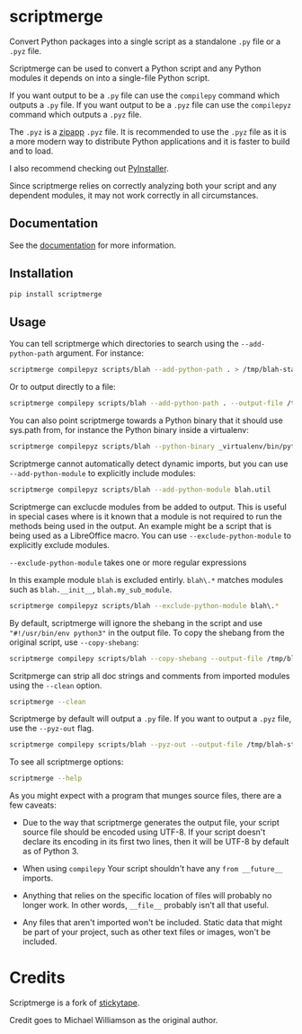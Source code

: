# scriptmerge

Convert Python packages into a single script as a standalone `.py` file or a `.pyz` file.

Scriptmerge can be used to convert a Python script and any Python modules
it depends on into a single-file Python script.

If you want output to be a `.py` file can use the `compilepy` command which outputs a `.py` file.
If you want output to be a `.pyz` file can use the `compilepyz` command which outputs a `.pyz` file.

The `.pyz` is a [zipapp](https://docs.python.org/3/library/zipapp.html) `.pyz` file.
It is recommended to use the `.pyz` file as it is a more modern way to distribute Python applications and it is faster to build and to load.

I also recommend checking out [PyInstaller](http://www.pyinstaller.org/).

Since scriptmerge relies on correctly analyzing both your script and any dependent modules,
it may not work correctly in all circumstances.

## Documentation

See the [documentation](https://github.com/Amourspirit/python-scriptmerge/wiki/) for more information.


## Installation

```sh
pip install scriptmerge
```

## Usage

You can tell scriptmerge which directories to search using the `--add-python-path` argument.
For instance:

```sh
scriptmerge compilepyz scripts/blah --add-python-path . > /tmp/blah-standalone
```

Or to output directly to a file:

```sh
scriptmerge compilepy scripts/blah --add-python-path . --output-file /tmp/blah-standalone
```

You can also point scriptmerge towards a Python binary that it should use
sys.path from, for instance the Python binary inside a virtualenv:

```sh
scriptmerge compilepyz scripts/blah --python-binary _virtualenv/bin/python --output-file /tmp/blah-standalone
```

Scriptmerge cannot automatically detect dynamic imports,
but you can use `--add-python-module` to explicitly include modules:

```sh
scriptmerge compilepyz scripts/blah --add-python-module blah.util
```

Scriptmerge can exclucde modules from be added to output.
This is useful in special cases where is it known that a module is not required to run the methods being used in the output.
An example might be a script that is being used as a LibreOffice macro.
You can use `--exclude-python-module` to explicitly exclude modules.

`--exclude-python-module` takes one or more regular expressions

In this example module `blah` is excluded entirly.
`blah\.*` matches modules such as `blah.__init__`, `blah.my_sub_module`.

```sh
scriptmerge compilepyz scripts/blah --exclude-python-module blah\.*
```

By default, scriptmerge will ignore the shebang in the script
and use `"#!/usr/bin/env python3"` in the output file.
To copy the shebang from the original script,
use `--copy-shebang`:

```sh
scriptmerge compilepy scripts/blah --copy-shebang --output-file /tmp/blah-standalone
```

Scritpmerge can strip all doc strings and comments from imported modules using the `--clean` option.

```sh
scriptmerge --clean
```

Scriptmerge by default will output a `.py` file. If you want to output a `.pyz` file, use the `--pyz-out` flag.

```sh
scriptmerge compilepy scripts/blah --pyz-out --output-file /tmp/blah-standalone.pyz
```

To see all scriptmerge options:

```sh
scriptmerge --help
```

As you might expect with a program that munges source files, there are a
few caveats:

* Due to the way that scriptmerge generates the output file, your script
  source file should be encoded using UTF-8. If your script doesn't declare
  its encoding in its first two lines, then it will be UTF-8 by default
  as of Python 3.

* When using `compilepy` Your script shouldn't have any ``from __future__`` imports.

* Anything that relies on the specific location of files will probably
  no longer work. In other words, ``__file__`` probably isn't all that
  useful.

* Any files that aren't imported won't be included. Static data that
  might be part of your project, such as other text files or images,
  won't be included.

# Credits

Scriptmerge is a fork of [stickytape](https://pypi.org/project/stickytape/).

Credit goes to Michael Williamson as the original author.
